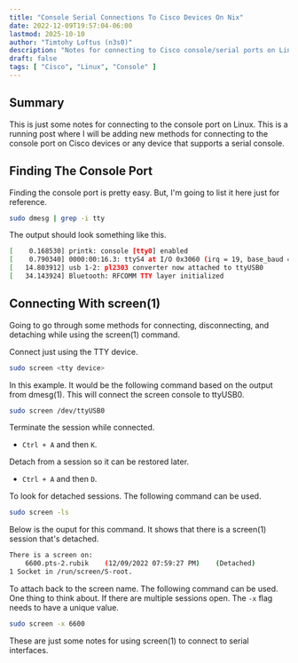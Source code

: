 ```yaml
---
title: "Console Serial Connections To Cisco Devices On Nix"
date: 2022-12-09T19:57:04-06:00
lastmod: 2025-10-10
author: "Timtohy Loftus (n3s0)"
description: "Notes for connecting to Cisco console/serial ports on Linux."
draft: false
tags: [ "Cisco", "Linux", "Console" ]
---
```


## Summary

This is just some notes for connecting to the console port on Linux.
This is a running post where I will be adding new methods for connecting
to the console port on Cisco devices or any device that supports a
serial console.

## Finding The Console Port

Finding the console port is pretty easy. But, I'm going to list it here
just for reference.

```sh
sudo dmesg | grep -i tty
```

The output should look something like this.

```sh
[    0.168530] printk: console [tty0] enabled
[    0.790340] 0000:00:16.3: ttyS4 at I/O 0x3060 (irq = 19, base_baud = 115200) is a 16550A
[   14.803912] usb 1-2: pl2303 converter now attached to ttyUSB0
[   34.143924] Bluetooth: RFCOMM TTY layer initialized
```

## Connecting With screen(1)

Going to go through some methods for connecting, disconnecting, and
detaching while using the screen(1) command.

Connect just using the TTY device.

```sh
sudo screen <tty device>
```

In this example. It would be the following command based on the output
from dmesg(1). This will connect the screen console to ttyUSB0.

```sh
sudo screen /dev/ttyUSB0
```

Terminate the session while connected.

- ```Ctrl + A``` and then ```K```.

Detach from a session so it can be restored later.

- ```Ctrl + A``` and then ```D```.

To look for detached sessions. The following command can be used.

```sh
sudo screen -ls
```

Below is the ouput for this command. It shows that there is a screen(1)
session that's detached.

```sh
There is a screen on:
	6600.pts-2.rubik	(12/09/2022 07:59:27 PM)	(Detached)
1 Socket in /run/screen/S-root.
```

To attach back to the screen name. The following command can be used.
One thing to think about. If there are multiple sessions open. The
```-x``` flag needs to have a unique value.

```sh
sudo screen -x 6600
```

These are just some notes for using screen(1) to connect to serial
interfaces.
